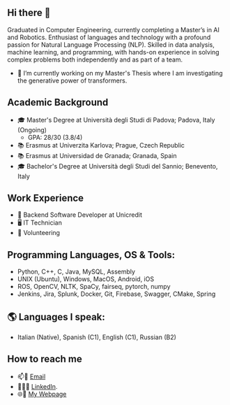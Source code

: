 ## Hi there 👋

<!--
**nicolacalzone/nicolacalzone** is a ✨ _special_ ✨ repository because its `README.md` (this file) appears on your GitHub profile.

Here are some ideas to get you started:

- 🔭 I’m currently working on ...
- 🌱 I’m currently learning ...
- 👯 I’m looking to collaborate on ...
- 🤔 I’m looking for help with ...
- 💬 Ask me about ...
- 📫 How to reach me: ...
- 😄 Pronouns: ...
- ⚡ Fun fact: ...
-->

Graduated in Computer Engineering, currently completing a Master’s in AI and Robotics. Enthusiast of languages and technology with a profound passion for Natural Language Processing (NLP). Skilled in data analysis, machine learning, and programming, with hands-on experience in solving complex problems both independently and as part of a team.

- 🔭 I’m currently working on my Master's Thesis where I am investigating the generative power of transformers.

## Academic Background
- 🎓 Master's Degree at Università degli Studi di Padova; Padova, Italy (Ongoing)
  - GPA: 28/30 (3.8/4)
- 📚 Erasmus at Univerzita Karlova; Prague, Czech Republic
- 📚 Erasmus at Universidad de Granada; Granada, Spain
- 🎓 Bachelor's Degree at Università degli Studi del Sannio; Benevento, Italy 

## Work Experience
- 💼 Backend Software Developer at Unicredit
- 🖥️ IT Technician
- 💫 Volunteering

## Programming Languages, OS & Tools:
  - Python, C++, C, Java, MySQL, Assembly
  - UNIX (Ubuntu), Windows, MacOS, Android, iOS
  - ROS, OpenCV, NLTK, SpaCy, fairseq, pytorch, numpy
  - Jenkins, Jira, Splunk, Docker, Git, Firebase, Swagger, CMake, Spring
    
## 🌎 Languages I speak:
  - Italian (Native), Spanish (C1), English (C1), Russian (B2)

## How to reach me
- 📫📧 [Email](nicolacalzone14@gmail.com)
- 👨‍💼🤝 [LinkedIn](https://www.linkedin.com/in/nicolacalzone/).
- 🌐🔗 [My Webpage](https://nicola-calzone-hcvysw3.gamma.site/)


